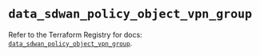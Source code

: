 # `data_sdwan_policy_object_vpn_group`

Refer to the Terraform Registry for docs: [`data_sdwan_policy_object_vpn_group`](https://registry.terraform.io/providers/ciscodevnet/sdwan/0.8.0/docs/data-sources/policy_object_vpn_group).
